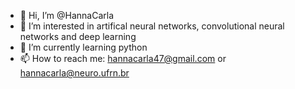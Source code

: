 - 👋 Hi, I’m @HannaCarla
- 👀 I’m interested in artifical neural networks, convolutional neural networks and deep learning
- 🌱 I’m currently learning python 
- 📫 How to reach me: hannacarla47@gmail.com or hannacarla@neuro.ufrn.br

<!---
HannaCarla/HannaCarla is a ✨ special ✨ repository because its `README.md` (this file) appears on your GitHub profile.
You can click the Preview link to take a look at your changes.
--->
